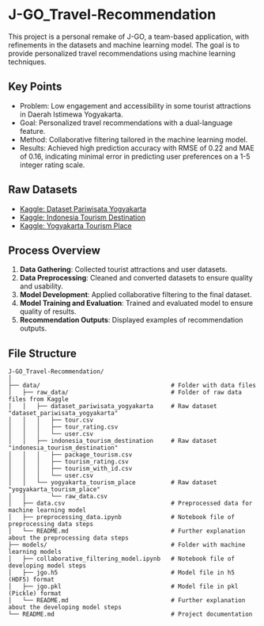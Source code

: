 # J-GO_Travel-Recommendation
This project is a personal remake of J-GO, a team-based application, with refinements in the datasets and machine learning model. The goal is to provide personalized travel recommendations using machine learning techniques.

## Key Points
- Problem: Low engagement and accessibility in some tourist attractions in Daerah Istimewa Yogyakarta.
- Goal: Personalized travel recommendations with a dual-language feature.
- Method: Collaborative filtering tailored in the machine learning model.
- Results: Achieved high prediction accuracy with RMSE of 0.22 and MAE of 0.16, indicating minimal error in predicting user preferences on a 1-5 integer rating scale.

## Raw Datasets
- [Kaggle: Dataset Pariwisata Yogyakarta](https://www.kaggle.com/datasets/saufan/dataset-pariwisata-yogyakarta)
- [Kaggle: Indonesia Tourism Destination](https://www.kaggle.com/datasets/aprabowo/indonesia-tourism-destination)
- [Kaggle: Yogyakarta Tourism Place](https://www.kaggle.com/datasets/mrafif/yogyakarta-tourism-place)

## Process Overview
1. **Data Gathering**: Collected tourist attractions and user datasets.
2. **Data Preprocessing**: Cleaned and converted datasets to ensure quality and usability.
3. **Model Development**: Applied collaborative filtering to the final dataset.
4. **Model Training and Evaluation**: Trained and evaluated model to ensure quality of results.
5. **Recommendation Outputs**: Displayed examples of recommendation outputs.

## File Structure
```
J-GO_Travel-Recommendation/  
│  
├── data/                                     # Folder with data files  
│   ├── raw_data/                             # Folder of raw data files from Kaggle  
│   │   ├── dataset_pariwisata_yogyakarta     # Raw dataset "dataset_pariwisata_yogyakarta"  
│   │   │   ├── tour.csv  
│   │   │   ├── tour_rating.csv  
│   │   │   └── user.csv  
│   │   ├── indonesia_tourism_destination     # Raw dataset "indonesia_tourism_destination"  
│   │   │   ├── package_tourism.csv  
│   │   │   ├── tourism_rating.csv  
│   │   │   ├── tourism_with_id.csv  
│   │   │   └── user.csv  
│   │   └── yogyakarta_tourism_place          # Raw dataset "yogyakarta_tourism_place"  
│   │       └── raw_data.csv  
│   ├── data.csv                              # Preprocessed data for machine learning model  
│   ├── preprocessing_data.ipynb              # Notebook file of preprocessing data steps  
│   └── README.md                             # Further explanation about the preprocessing data steps  
├── models/                                   # Folder with machine learning models  
│   ├── collaborative_filtering_model.ipynb   # Notebook file of developing model steps  
│   ├── jgo.h5                                # Model file in h5 (HDF5) format  
│   ├── jgo.pkl                               # Model file in pkl (Pickle) format  
│   └── README.md                             # Further explanation about the developing model steps  
└── README.md                                 # Project documentation
```
